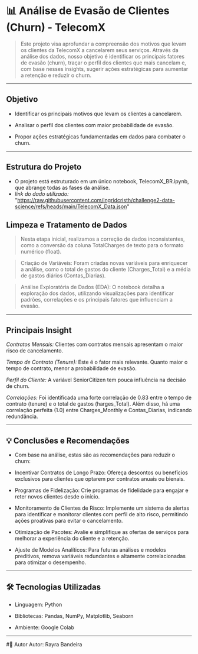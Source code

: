 # 📊 Análise de Evasão de Clientes (Churn) - TelecomX

> Este projeto visa aprofundar a compreensão dos motivos que levam os clientes da TelecomX a cancelarem seus serviços. Através da análise dos dados, nosso objetivo é identificar os principais fatores de evasão (churn), traçar o perfil dos clientes que mais cancelam e, com base nesses insights, sugerir ações estratégicas para aumentar a retenção e reduzir o churn.
***
## Objetivo

- Identificar os principais motivos que levam os clientes a cancelarem.

- Analisar o perfil dos clientes com maior probabilidade de evasão.

- Propor ações estratégicas fundamentadas em dados para combater o churn.

***
## Estrutura do Projeto

- O projeto está estruturado em um único notebook, TelecomX_BR.ipynb, que abrange todas as fases da análise.
- *link do dado utilizado:* "https://raw.githubusercontent.com/ingridcristh/challenge2-data-science/refs/heads/main/TelecomX_Data.json"

## Limpeza e Tratamento de Dados

> Nesta etapa inicial, realizamos a correção de dados inconsistentes, como a conversão da coluna TotalCharges de texto para o formato numérico (float).

> Criação de Variáveis: Foram criadas novas variáveis para enriquecer a análise, como o total de gastos do cliente (Charges_Total) e a média de gastos diários (Contas_Diarias).

> Análise Exploratória de Dados (EDA): O notebook detalha a exploração dos dados, utilizando visualizações para identificar padrões, correlações e os principais fatores que influenciam a evasão.
  
***
## Principais Insight
  
*Contratos Mensais:* Clientes com contratos mensais apresentam o maior risco de cancelamento.

*Tempo de Contrato (Tenure):* Este é o fator mais relevante. Quanto maior o tempo de contrato, menor a probabilidade de evasão.

*Perfil do Cliente:* A variável SeniorCitizen tem pouca influência na decisão de churn.

*Correlações:* Foi identificada uma forte correlação de 0.83 entre o tempo de contrato (tenure) e o total de gastos (harges_Total). Além disso, há uma correlação perfeita (1.0) entre Charges_Monthly e Contas_Diarias, indicando redundância.

***
## 💡 Conclusões e Recomendações
  
- Com base na análise, estas são as recomendações para reduzir o churn:

- Incentivar Contratos de Longo Prazo: Ofereça descontos ou benefícios exclusivos para clientes que optarem por contratos anuais ou bienais.

- Programas de Fidelização: Crie programas de fidelidade para engajar e reter novos clientes desde o início.

- Monitoramento de Clientes de Risco: Implemente um sistema de alertas para identificar e monitorar clientes com perfil de alto risco, permitindo ações proativas para evitar o cancelamento.

- Otimização de Pacotes: Avalie e simplifique as ofertas de serviços para melhorar a experiência do cliente e a retenção.

- Ajuste de Modelos Analíticos: Para futuras análises e modelos preditivos, remova variáveis redundantes e altamente correlacionadas para otimizar o desempenho.
  
***
## 🛠️ Tecnologias Utilizadas
  
- Linguagem: Python

- Bibliotecas: Pandas, NumPy, Matplotlib, Seaborn

- Ambiente: Google Colab

 *** 
#👤 Autor
Autor: Rayra Bandeira
